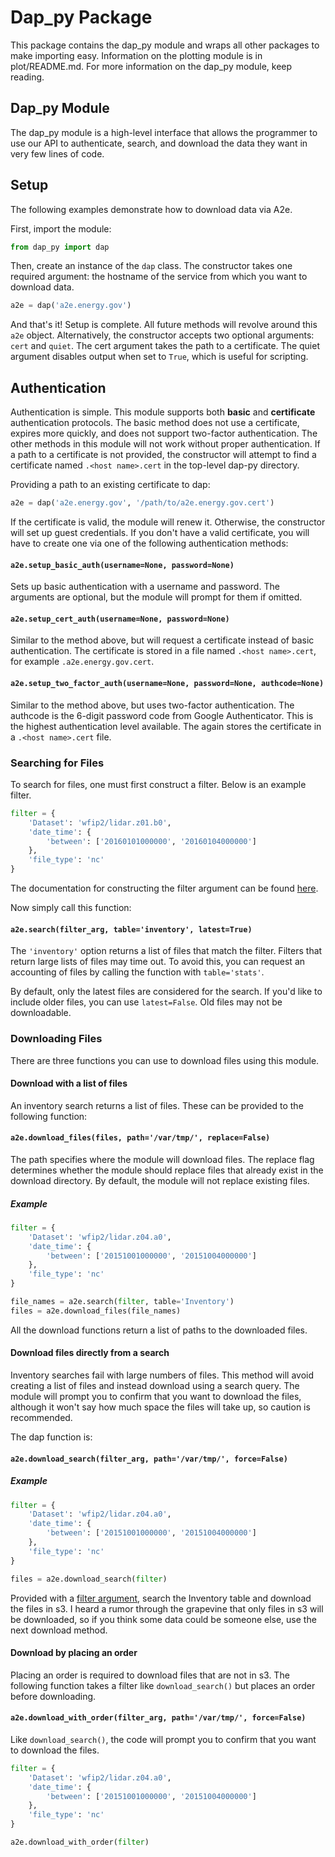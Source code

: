 # Dap_py Package

This package contains the dap_py module and wraps all other packages to make importing easy. Information on the plotting module is in plot/README.md. For more information on the dap_py module, keep reading.

## Dap_py Module

The dap_py module is a high-level interface that allows the programmer to use our API to authenticate, search, and download the data they want in very few lines of code.

## Setup

The following examples demonstrate how to download data via A2e.

First, import the module:

```python
from dap_py import dap
```

Then, create an instance of the `dap` class. The constructor takes one required argument: the hostname of the service from which you want to download data.

```python
a2e = dap('a2e.energy.gov')
```

And that's it! Setup is complete. All future methods will revolve around this `a2e` object. Alternatively, the constructor accepts two optional arguments: `cert` and `quiet`. The cert argument takes the path to a certificate. The quiet argument disables output when set to `True`, which is useful for scripting.

## Authentication

Authentication is simple. This module supports both __basic__ and __certificate__ authentication protocols. The basic method does not use a certificate, expires more quickly, and does not support two-factor authentication. The other methods in this module will not work without proper authentication. If a path to a certificate is not provided, the constructor will attempt to find a certificate named `.<host name>.cert` in the top-level dap-py directory.

Providing a path to an existing certificate to dap:

```python
a2e = dap('a2e.energy.gov', '/path/to/a2e.energy.gov.cert')
```

If the certificate is valid, the module will renew it. Otherwise, the constructor will set up guest credentials. If you don't have a valid certificate, you will have to create one via one of the following authentication methods:

#### `a2e.setup_basic_auth(username=None, password=None)`

Sets up basic authentication with a username and password. The arguments are optional, but the module will prompt for them if omitted.

#### `a2e.setup_cert_auth(username=None, password=None)`

Similar to the method above, but will request a certificate instead of basic authentication. The certificate is stored in a file named `.<host name>.cert`, for example `.a2e.energy.gov.cert`.

#### `a2e.setup_two_factor_auth(username=None, password=None, authcode=None)`

Similar to the method above, but uses two-factor authentication. The authcode is the 6-digit password code from Google Authenticator. This is the highest authentication level available. The again stores the certificate in a `.<host name>.cert` file.

### Searching for Files

To search for files, one must first construct a filter. Below is an example filter.

```python
filter = {
    'Dataset': 'wfip2/lidar.z01.b0',
    'date_time': {
        'between': ['20160101000000', '20160104000000']
    },
    'file_type': 'nc'
}
```
The documentation for constructing the filter argument can be found [here](https://github.com/a2edap/dap-py/blob/master/a2e/download-README.md).

Now simply call this function:

#### `a2e.search(filter_arg, table='inventory', latest=True)`

The `'inventory'` option returns a list of files that match the filter. Filters that return large lists of files may time out. To avoid this, you can request an accounting of files by calling the function with `table='stats'`.

By default, only the latest files are considered for the search. If you'd like to include older files, you can use `latest=False`. Old files may not be downloadable.


### Downloading Files

There are three functions you can use to download files using this module.

#### Download with a list of files

An inventory search returns a list of files. These can be provided to the following function:

#### `a2e.download_files(files, path='/var/tmp/', replace=False)`

The path specifies where the module will download files. The replace flag determines whether the module should replace files that already exist in the download directory. By default, the module will not replace existing files.

##### Example

```python
filter = {
    'Dataset': 'wfip2/lidar.z04.a0',
    'date_time': {
        'between': ['20151001000000', '20151004000000']
    },
    'file_type': 'nc'
}

file_names = a2e.search(filter, table='Inventory')
files = a2e.download_files(file_names)
```

All the download functions return a list of paths to the downloaded files.

#### Download files directly from a search

Inventory searches fail with large numbers of files. This method will avoid creating a list of files and instead download using a search query. The module will prompt you to confirm that you want to download the files, although it won't say how much space the files will take up, so caution is recommended.

The dap function is:
#### `a2e.download_search(filter_arg, path='/var/tmp/', force=False)`

##### Example

```python
filter = {
    'Dataset': 'wfip2/lidar.z04.a0',
    'date_time': {
        'between': ['20151001000000', '20151004000000']
    },
    'file_type': 'nc'
}

files = a2e.download_search(filter)
```

Provided with a [filter argument](https://github.com/a2edap/dap-py/blob/master/a2e/download-README.md), search the Inventory table and download the files in s3. I heard a rumor through the grapevine that only files in s3 will be downloaded, so if you think some data could be someone else, use the next download method.

#### Download by placing an order

Placing an order is required to download files that are not in s3. The following function takes a filter like `download_search()` but places an order before downloading.

#### `a2e.download_with_order(filter_arg, path='/var/tmp/', force=False)`

Like `download_search()`, the code will prompt you to confirm that you want to download the files.

```python
filter = {
    'Dataset': 'wfip2/lidar.z04.a0',
    'date_time': {
        'between': ['20151001000000', '20151004000000']
    },
    'file_type': 'nc'
}

a2e.download_with_order(filter)
```

